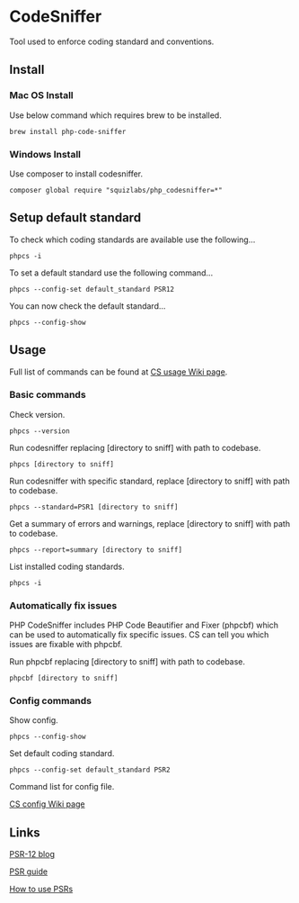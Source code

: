 # CodeSniffer

Tool used to enforce coding standard and conventions.

## Install

### Mac OS Install

Use below command which requires brew to be installed.

```
brew install php-code-sniffer
```

### Windows Install

Use composer to install codesniffer.

```
composer global require "squizlabs/php_codesniffer=*"
```

## Setup default standard

To check which coding standards are available use the following...

```
phpcs -i
```

To set a default standard use the following command...
```
phpcs --config-set default_standard PSR12
```

You can now check the default standard...
```
phpcs --config-show
```

## Usage

Full list of commands can be found at [CS usage Wiki page](https://github.com/squizlabs/PHP_CodeSniffer/wiki/Usage).

### Basic commands

Check version.

```
phpcs --version
```

Run codesniffer replacing [directory to sniff] with path to codebase.

```
phpcs [directory to sniff]
```

Run codesniffer with specific standard, replace [directory to sniff] with path to codebase.

```
phpcs --standard=PSR1 [directory to sniff]
```

Get a summary of errors and warnings, replace [directory to sniff] with path to codebase.

```
phpcs --report=summary [directory to sniff]
```

List installed coding standards.

```
phpcs -i
```

### Automatically fix issues

PHP CodeSniffer includes PHP Code Beautifier and Fixer (phpcbf) which can be used to automatically fix specific issues. CS can tell you which issues are fixable with phpcbf.

Run phpcbf replacing [directory to sniff] with path to codebase.

```
phpcbf [directory to sniff]
```

### Config commands

Show config.

```
phpcs --config-show
```

Set default coding standard.

```
phpcs --config-set default_standard PSR2
```

Command list for config file.

[CS config Wiki page](https://github.com/squizlabs/PHP_CodeSniffer/wiki/Configuration-Options#setting-the-default-coding-standard)

## Links

[PSR-12 blog](https://www.php-fig.org/blog/2019/09/new-blog-psr-12-approval)

[PSR guide](https://webdevetc.com/programming-tricks/php/general-php/what-are-php-s-psrs)

[How to use PSRs](https://siderlabs.com/blog/5-php-coding-standards-you-will-love-and-how-to-use-them-adf6a4855696)
